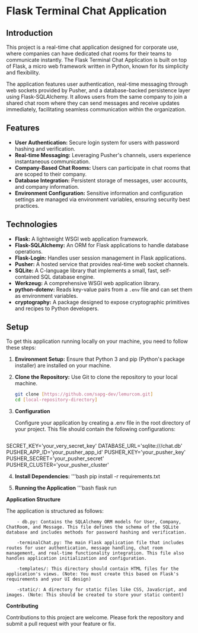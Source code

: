 # Flask Terminal Chat Application

## Introduction

This project is a real-time chat application designed for corporate use, where companies can have dedicated chat rooms for their teams to communicate instantly. The Flask Terminal Chat Application is built on top of Flask, a micro web framework written in Python, known for its simplicity and flexibility.

The application features user authentication, real-time messaging through web sockets provided by Pusher, and a database-backed persistence layer using Flask-SQLAlchemy. It allows users from the same company to join a shared chat room where they can send messages and receive updates immediately, facilitating seamless communication within the organization.

## Features

- **User Authentication:** Secure login system for users with password hashing and verification.
- **Real-time Messaging:** Leveraging Pusher's channels, users experience instantaneous communication.
- **Company-Based Chat Rooms:** Users can participate in chat rooms that are scoped to their company.
- **Database Integration:** Persistent storage of messages, user accounts, and company information.
- **Environment Configuration:** Sensitive information and configuration settings are managed via environment variables, ensuring security best practices.

## Technologies

- **Flask:** A lightweight WSGI web application framework.
- **Flask-SQLAlchemy:** An ORM for Flask applications to handle database operations.
- **Flask-Login:** Handles user session management in Flask applications.
- **Pusher:** A hosted service that provides real-time web socket channels.
- **SQLite:** A C-language library that implements a small, fast, self-contained SQL database engine.
- **Werkzeug:** A comprehensive WSGI web application library.
- **python-dotenv:** Reads key-value pairs from a `.env` file and can set them as environment variables.
- **cryptography:** A package designed to expose cryptographic primitives and recipes to Python developers.

## Setup

To get this application running locally on your machine, you need to follow these steps:

1. **Environment Setup:**
   Ensure that Python 3 and pip (Python's package installer) are installed on your machine.

2. **Clone the Repository:**
   Use Git to clone the repository to your local machine.

   ```bash
   git clone [https://github.com/sapg-dev/lemurcom.git]
   cd [local-repository-directory]

3. **Configuration**

    Configure your application by creating a .env file in the root directory of your project. This file should contain the following configurations:
    ```env
SECRET_KEY='your_very_secret_key'
DATABASE_URL='sqlite:///chat.db'
PUSHER_APP_ID='your_pusher_app_id'
PUSHER_KEY='your_pusher_key'
PUSHER_SECRET='your_pusher_secret'
PUSHER_CLUSTER='your_pusher_cluster'
    
4. **Install Dependencies:**
  '''bash
  pip install -r requirements.txt


5. **Running the Application**
    '''bash
    flask run




**Application Structure**

The application is structured as follows:

        - db.py: Contains the SQLAlchemy ORM models for User, Company, ChatRoom, and Message. This file defines the schema of the SQLite database and includes methods for password hashing and verification.

        -terminalChat.py: The main Flask application file that includes routes for user authentication, message handling, chat room management, and real-time functionality integration. This file also handles application initialization and configuration.

        -templates/: This directory should contain HTML files for the application's views. (Note: You must create this based on Flask's requirements and your UI design)

        -static/: A directory for static files like CSS, JavaScript, and images. (Note: This should be created to store your static content)


**Contributing**

Contributions to this project are welcome. Please fork the repository and submit a pull request with your feature or fix.
